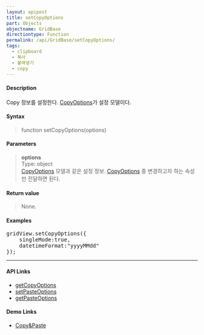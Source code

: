 ```yaml
---
layout: apipost
title: setCopyOptions
part: Objects
objectname: GridBase
directiontype: Function
permalink: /api/GridBase/setCopyOptions/
tags:
  - clipboard
  - 복사
  - 붙여넣기
  - copy
---
```



#### Description

 Copy 정보를 설정한다. [CopyOptions](/api/types/CopyOptions/)가 설정 모델이다.

#### Syntax

> function setCopyOptions(options)

#### Parameters

> **options**  
> Type: object  
> [CopyOptions](/api/types/CopyOptions/) 모델과 같은 설정 정보. [CopyOptions](/api/types/CopyOptions/) 중 변경하고자 하는 속성만 전달하면 된다.  

#### Return value

> None.

#### Examples 

<pre class="prettyprint">
gridView.setCopyOptions({
    singleMode:true,
    datetimeFormat:"yyyyMMdd"
});
</pre>

---

#### API Links

* [getCopyOptions](/api/GridBase/getCopyOptions)
* [setPasteOptions](/api/GridBase/setPasteOptions)
* [getPasteOptions](/api/GridBase/getPasteOptions)

#### Demo Links

* [Copy&amp;Paste](/http://demo.realgrid.com/Demo/CopyAndPaste)  

